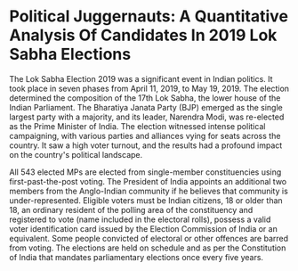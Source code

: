 # Political Juggernauts: A Quantitative Analysis Of Candidates In 2019 Lok Sabha Elections

The Lok Sabha Election 2019 was a significant event in Indian politics. It took place in seven phases from April 11, 2019, to May 19, 2019. The election determined the composition of the 17th Lok Sabha, the lower house of the Indian Parliament. The Bharatiya Janata Party (BJP) emerged as the single largest party with a majority, and its leader, Narendra Modi, was re-elected as the Prime Minister of India. The election witnessed intense political campaigning, with various parties and alliances vying for seats across the country. It saw a high voter turnout, and the results had a profound impact on the country's political landscape.

All 543 elected MPs are elected from single-member constituencies using first-past-the-post voting. The President of India appoints an additional two members from the Anglo-Indian community if he believes that community is under-represented. Eligible voters must be Indian citizens, 18 or older than 18, an ordinary resident of the polling area of the constituency and registered to vote (name included in the electoral rolls), possess a valid voter identification card issued by the Election Commission of India or an equivalent. Some people convicted of electoral or other offences are barred from voting.
The elections are held on schedule and as per the Constitution of India that mandates parliamentary elections once every five years.
